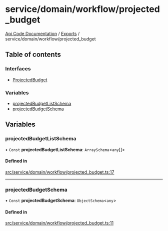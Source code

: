 # service/domain/workflow/projected\_budget
 
[Api Code Documentation](../README.md) / [Exports](../modules.md) / service/domain/workflow/projected\_budget

## Table of contents

### Interfaces

- [ProjectedBudget](../interfaces/service_domain_workflow_projected_budget.ProjectedBudget.md)

### Variables

- [projectedBudgetListSchema](service_domain_workflow_projected_budget.md#projectedbudgetlistschema)
- [projectedBudgetSchema](service_domain_workflow_projected_budget.md#projectedbudgetschema)

## Variables

### projectedBudgetListSchema

• `Const` **projectedBudgetListSchema**: `ArraySchema`<`any`[]\>

#### Defined in

[src/service/domain/workflow/projected_budget.ts:17](https://github.com/openkfw/TruBudget/blob/a06c11b/api/src/service/domain/workflow/projected_budget.ts#L17)

___

### projectedBudgetSchema

• `Const` **projectedBudgetSchema**: `ObjectSchema`<`any`\>

#### Defined in

[src/service/domain/workflow/projected_budget.ts:11](https://github.com/openkfw/TruBudget/blob/a06c11b/api/src/service/domain/workflow/projected_budget.ts#L11)
